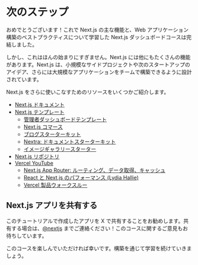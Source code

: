 # 次のステップ

おめでとうございます！これで Next.js の主な機能と、Web アプリケーション構築のベストプラクティスについて学習した Next.js ダッシュボードコースは完結しました。

しかし、これはほんの始まりにすぎません。Next.js には他にもたくさんの機能があります。Next.js は、小規模なサイドプロジェクトや次のスタートアップのアイデア、さらには大規模なアプリケーションをチームで構築できるように設計されています。

Next.js をさらに使いこなすためのリソースをいくつかご紹介します。

- [Next.js ドキュメント](https://nextjs.org/docs)
- [Next.js テンプレート](https://vercel.com/templates?framework=next.js)
  - [管理者ダッシュボードテンプレート](https://vercel.com/templates/next.js/admin-dashboard-tailwind-planetscale-react-nextjs)
  - [Next.js コマース](https://vercel.com/templates/next.js/nextjs-commerce)
  - [ブログスターターキット](https://vercel.com/templates/next.js/blog-starter-kit)
  - [Nextra: ドキュメントスターターキット](https://vercel.com/templates/next.js/documentation-starter-kit)
  - [イメージギャラリースターター](https://vercel.com/templates/next.js/image-gallery-starter)
- [Next.js リポジトリ](https://github.com/vercel/next.js)
- [Vercel YouTube](https://www.youtube.com/@VercelHQ/videos)
  - [Next.js App Router: ルーティング、データ取得、キャッシュ](https://www.youtube.com/watch?v=gSSsZReIFRk)
  - [React と Next.js のパフォーマンス (Lydia Hallie)](https://www.youtube.com/watch?v=SqVLqvsiAYQ)
  - [Vercel 製品ウォークスルー](https://www.youtube.com/watch?v=sPmat30SE4k)

## Next.js アプリを共有する

このチュートリアルで作成したアプリを X で共有することをお勧めします。共有する場合は、[@nextjs](https://twitter.com/nextjs) までご連絡ください！このコースに関するご意見もお待ちしています。

このコースを楽しんでいただければ幸いです。構築を通じて学習を続けていきましょう。
